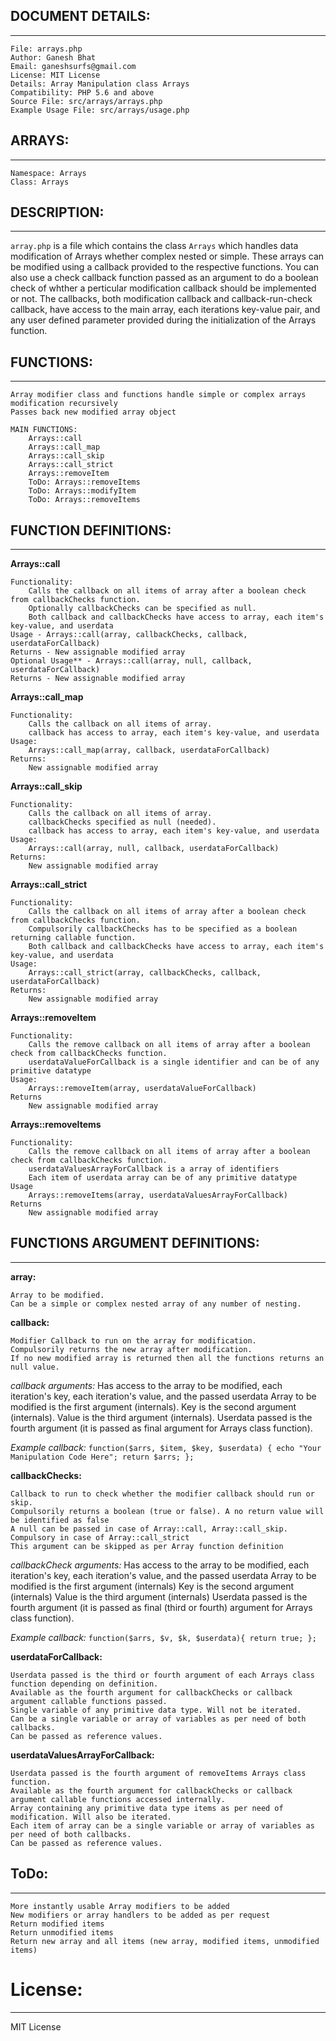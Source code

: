 ## DOCUMENT DETAILS:
--------------------

    File: arrays.php
    Author: Ganesh Bhat
    Email: ganeshsurfs@gmail.com 
    License: MIT License
    Details: Array Manipulation class Arrays
    Compatibility: PHP 5.6 and above
    Source File: src/arrays/arrays.php
    Example Usage File: src/arrays/usage.php


## ARRAYS:
---------

    Namespace: Arrays
    Class: Arrays


## DESCRIPTION:
---------------

`array.php` is a file which contains the class `Arrays` which handles data modification of Arrays whether complex nested or simple. These arrays can be modified using a callback provided to the respective functions. You can also use a check callback function passed as an argument to do a boolean check of whther a perticular modification callback should be implemented or not. The callbacks, both modification callback and callback-run-check callback, have access to the main array, each iterations key-value pair, and any user defined parameter provided during the initialization of the Arrays function.  


## FUNCTIONS: 
-------------

    Array modifier class and functions handle simple or complex arrays modification recursively
    Passes back new modified array object
        
    MAIN FUNCTIONS: 
        Arrays::call
        Arrays::call_map
        Arrays::call_skip
        Arrays::call_strict
        Arrays::removeItem
        ToDo: Arrays::removeItems
        ToDo: Arrays::modifyItem
        ToDo: Arrays::removeItems


## FUNCTION DEFINITIONS:
------------------------


**Arrays::call**

    Functionality: 
        Calls the callback on all items of array after a boolean check from callbackChecks function. 
        Optionally callbackChecks can be specified as null. 
        Both callback and callbackChecks have access to array, each item's key-value, and userdata
    Usage - Arrays::call(array, callbackChecks, callback, userdataForCallback)
    Returns - New assignable modified array
    Optional Usage** - Arrays::call(array, null, callback, userdataForCallback)
    Returns - New assignable modified array


**Arrays::call_map**

    Functionality: 
        Calls the callback on all items of array. 
        callback has access to array, each item's key-value, and userdata
    Usage:
        Arrays::call_map(array, callback, userdataForCallback)
    Returns: 
        New assignable modified array
      
        
**Arrays::call_skip**

    Functionality: 
        Calls the callback on all items of array. 
        callbackChecks specified as null (needed). 
        callback has access to array, each item's key-value, and userdata
    Usage:
        Arrays::call(array, null, callback, userdataForCallback)
    Returns:
        New assignable modified array


**Arrays::call_strict**

    Functionality: 
        Calls the callback on all items of array after a boolean check from callbackChecks function. 
        Compulsorily callbackChecks has to be specified as a boolean returning callable function. 
        Both callback and callbackChecks have access to array, each item's key-value, and userdata
    Usage:
        Arrays::call_strict(array, callbackChecks, callback, userdataForCallback)
    Returns: 
        New assignable modified array


**Arrays::removeItem**

    Functionality: 
        Calls the remove callback on all items of array after a boolean check from callbackChecks function. 
        userdataValueForCallback is a single identifier and can be of any primitive datatype
    Usage:
        Arrays::removeItem(array, userdataValueForCallback)
    Returns
        New assignable modified array


**Arrays::removeItems**

    Functionality: 
        Calls the remove callback on all items of array after a boolean check from callbackChecks function. 
        userdataValuesArrayForCallback is a array of identifiers
        Each item of userdata array can be of any primitive datatype
    Usage
        Arrays::removeItems(array, userdataValuesArrayForCallback)
    Returns
        New assignable modified array


## FUNCTIONS ARGUMENT DEFINITIONS: 
----------------------------------


**array:** 

    Array to be modified.
    Can be a simple or complex nested array of any number of nesting.
        
        
**callback:**

    Modifier Callback to run on the array for modification. 
    Compulsorily returns the new array after modification. 
    If no new modified array is returned then all the functions returns an null value.
    
*callback arguments:*
    Has access to the array to be modified, each iteration's key, each iteration's value, and the passed userdata
    Array to be modified is the first argument (internals).
    Key is the second argument (internals).
    Value is the third argument (internals).
    Userdata passed is the fourth argument (it is passed as final argument for Arrays class function).


*Example callback:*
`function($arrs, $item, $key, $userdata) { echo "Your Manipulation Code Here"; return $arrs; };`
        
        
**callbackChecks:**

    Callback to run to check whether the modifier callback should run or skip.
    Compulsorily returns a boolean (true or false). A no return value will be identified as false
    A null can be passed in case of Array::call, Array::call_skip. Compulsory in case of Array::call_strict
    This argument can be skipped as per Array function definition

*callbackCheck arguments:*
    Has access to the array to be modified, each iteration's key, each iteration's value, and the passed userdata
    Array to be modified is the first argument (internals)
    Key is the second argument (internals)
    Value is the third argument (internals)
    Userdata passed is the fourth argument (it is passed as final (third or fourth) argument for Arrays class function).
 
*Example callback:*
`function($arrs, $v, $k, $userdata){ return true; };`
        
        
**userdataForCallback:**

    Userdata passed is the third or fourth argument of each Arrays class function depending on definition.
    Available as the fourth argument for callbackChecks or callback argument callable functions passed.
    Single variable of any primitive data type. Will not be iterated.
    Can be a single variable or array of variables as per need of both callbacks.
    Can be passed as reference values.
    
    
**userdataValuesArrayForCallback:**

    Userdata passed is the fourth argument of removeItems Arrays class function.
    Available as the fourth argument for callbackChecks or callback argument callable functions accessed internally.
    Array containing any primitive data type items as per need of modification. Will also be iterated.
    Each item of array can be a single variable or array of variables as per need of both callbacks.
    Can be passed as reference values.


## ToDo:
--------

    More instantly usable Array modifiers to be added
    New modifiers or array handlers to be added as per request
    Return modified items
    Return unmodified items
    Return new array and all items (new array, modified items, unmodified items)


# License: 
----------

MIT License
